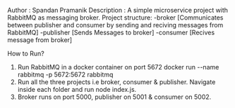 Author : Spandan Pramanik
Description : A simple microservice project with RabbitMQ as messaging broker.
Project structure: 
-broker [Communicates between publisher and consumer by sending and reciving messages from RabbitMQ]
-publisher [Sends Messages to broker]
-consumer [Recives message from broker]

How to Run?
1. Run RabbitMQ in a docker container on port 5672
    docker run --name rabbitmq -p 5672:5672 rabbitmq
2. Run all the three projects i.e broker, consumer & publisher. 
    Navigate inside each folder and run node index.js.
3. Broker runs on port 5000, publisher on 5001 & consumer on 5002.